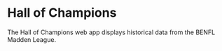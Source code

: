 # Hall of Champions

The Hall of Champions web app displays historical data from the BENFL Madden League.
